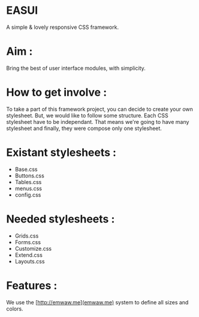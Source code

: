 EASUI
=====

A simple &amp; lovely responsive CSS framework.


# Aim : 
Bring the best of user interface modules, with simplicity.


# How to get involve : 

To take a part of this framework project, you can decide to create your own stylesheet. But, we would like to follow some structure.
Each CSS stylesheet have to be independant. That means we're going to have many stylesheet and finally, they were compose only one stylesheet. 

# Existant stylesheets : 

* Base.css 
* Buttons.css 
* Tables.css 
* menus.css 
* config.css 

# Needed stylesheets : 

* Grids.css
* Forms.css
* Customize.css
* Extend.css
* Layouts.css

# Features :
We use the [http://emwaw.me](emwaw.me) system to define all sizes and colors.
